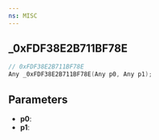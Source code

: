 ```yaml
---
ns: MISC
---
```

## _0xFDF38E2B711BF78E

```c
// 0xFDF38E2B711BF78E
Any _0xFDF38E2B711BF78E(Any p0, Any p1);
```

## Parameters
* **p0**:
* **p1**:
